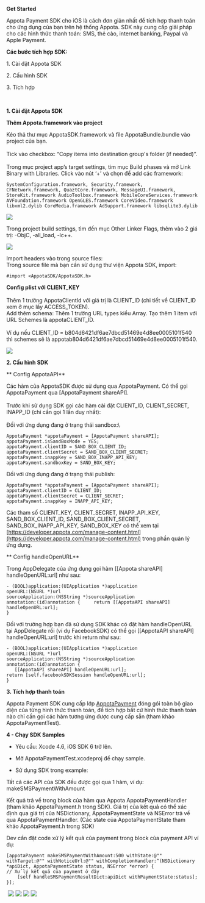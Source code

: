 **Get Started**

Appota Payment SDK cho iOS là cách đơn giản nhất để tích hợp thanh toán
cho ứng dụng của bạn trên hệ thống Appota. SDK này cung cấp giải pháp
cho các hình thức thanh toán: SMS, thẻ cào, internet banking, Paypal và
Apple Payment.

**Các bước tích hợp SDK:**

​1. Cài đặt Appota SDK

​2. Cấu hình SDK

​3. Tích hợp

 

**1. Cài đặt Appota SDK**

**Thêm Appota.framework vào project**

Kéo thả thư mục AppotaSDK.framework và file AppotaBundle.bundle vào
project của bạn.\
 \
 Tick vào checkbox: “Copy items into destination group's folder (if
needed)”.\
 \
 Trong mục project app’s target settings, tìm mục Build phases và mở
Link Binary with Libraries. Click vào nút ‘+’ và chọn để add các
framework:

```
SystemConfiguration.framework, Security.framework, CFNetwork.framework, QuaztCore.framework, MessageUI.framework, StoreKit.framework AudioToolbox.framework MobileCoreServices.framework AVFoundation.framework OpenGLES.framework CoreVideo.framework libxml2.dylib CoreMedia.framework AdSupport.framework libsqlite3.dylib
```

![](step1.jpg)

Trong project build settings, tìm đến mục Other Linker Flags, thêm vào 2
giá trị: -ObjC, -all\_load, -lc++.

![](step2.jpg)

Import headers vào trong source files:\
 Trong source file mà bạn cần sử dụng thư viện Appota SDK, import:

    #import <AppotaSDK/AppotaSDK.h>

**Config plist với CLIENT\_KEY**\
 \
 Thêm 1 trường AppotaClientId với giá trị là CLIENT\_ID (chi tiết về
CLIENT\_ID xem ở mục lấy ACCESS\_TOKEN).\
 Add thêm schema: Thêm 1 trường URL types kiểu Array. Tạo thêm 1 item
với URL Schemes là appotaCLIENT\_ID.\
 \
 Ví dụ nếu CLIENT\_ID = b804d6421df6ae7dbcd51469e4d8ee0005101f540 thì
schemes sẽ là appotab804d6421df6ae7dbcd51469e4d8ee0005101f540.

![](step3.jpg)

**2. Cấu hình SDK**

** Config AppotaAPI**

Các hàm của AppotaSDK được sử dụng qua AppotaPayment. Có thể gọi
AppotaPayment qua [AppotaPayment shareAPI].\
 \
 Trước khi sử dụng SDK gọi các hàm cài đặt CLIENT\_ID, CLIENT\_SECRET,
INAPP\_ID (chỉ cần gọi 1 lần duy nhất):\
 \
 Đối với ứng dụng đang ở trạng thái sandbox:\

    AppotaPayment *appotaPayment = [AppotaPayment shareAPI];
    appotaPayment.isSandBoxMode = YES;
    appotaPayment.clientID = SAND_BOX_CLIENT_ID;
    appotaPayment.clientSecret = SAND_BOX_CLIENT_SECRET;
    appotaPayment.inappKey = SAND_BOX_INAPP_API_KEY;
    appotaPayment.sandboxKey = SAND_BOX_KEY;

Đối với ứng dụng đang ở trạng thái publish:

    AppotaPayment *appotaPayment = [AppotaPayment shareAPI];
    appotaPayment.clientID = CLIENT_ID;
    appotaPayment.clientSecret = CLIENT_SECRET;
    appotaPayment.inappKey = INAPP_API_KEY;

Các tham số CLIENT\_KEY, CLIENT\_SECRET, INAPP\_API\_KEY,
SAND\_BOX\_CLIENT\_ID, SAND\_BOX\_CLIENT\_SECRET,
SAND\_BOX\_INAPP\_API\_KEY, SAND\_BOX\_KEY có thể xem tại
[https://developer.appota.com/manage-content.html](https://developer.appota.com/manage-content.html)
trong phần quản lý ứng dụng.

** Config handleOpenURL**

Trong AppDelegate của ứng dụng gọi hàm [[Appota shareAPI]
handleOpenURL:url] như sau:

    - (BOOL)application:(UIApplication *)application
    openURL:(NSURL *)url
    sourceApplication:(NSString *)sourceApplication
    annotation:(id)annotation {     return [[AppotaAPI shareAPI] handleOpenURL:url];
    }

Đối với trường hợp bạn đã sử dụng SDK khác có đặt hàm handleOpenURL tại
AppDelegate rồi (ví dụ FacebookSDK) có thể gọi [[AppotaAPI shareAPI]
handleOpenURL:url] trước khi return như sau:

    - (BOOL)application:(UIApplication *)application
    openURL:(NSURL *)url
    sourceApplication:(NSString *)sourceApplication
    annotation:(id)annotation {
       [[AppotaAPI shareAPI] handleOpenURL:url];
    return [self.facebookSDKSession handleOpenURL:url];
    }

**3. Tích hợp thanh toán**

Appota Payment SDK cung cấp lớp [AppotaPayment](AppotaPayment.html) đóng
gói toàn bộ giao diện của từng hình thức thanh toán, để tích hợp bất cứ
hình thức thanh toán nào chỉ cần gọi các hàm tương ứng được cung cấp sẵn
(tham khảo AppotaPaymentTest).

**4 - Chạy SDK Samples**

- Yêu cầu: Xcode 4.6, iOS SDK 6 trở lên.

- Mở AppotaPaymentTest.xcodeproj để chạy sample.

- Sử dụng SDK trong example:

Tất cả các API của SDK đều được gọi qua 1 hàm, ví dụ:\
 makeSMSPaymentWithAmount

Kết quả trả về trong block của hàm qua Appota AppotaPaymentHandler (tham
khảo AppotaPayment.h trong SDK). Giá trị của kết quả có thể xác định qua
giá trị của NSDictionary, AppotaPaymentState và NSError trả về qua
AppotaPaymentHandler. (Các state của AppotaPaymentState tham khảo
AppotaPayment.h trong SDK)

Dev cần đặt code xử lý kết quả của payment trong block của payment API
ví dụ:

    [appotaPayment makeSMSPaymentWithAmount:500 withState:@"" withTarget:@"" withNoticeUrl:@"" withCompletionHandler:^(NSDictionary *apiDict, AppotaPaymentState status, NSError *error) {
    // Xử lý kết quả của payment ở đây
        [self handleSMSPaymentResultDict:apiDict withPaymentState:status];
    }];

 ![](sample1.png) ![](sample2.png) ![](sample3.png) ![](sample4.png)
